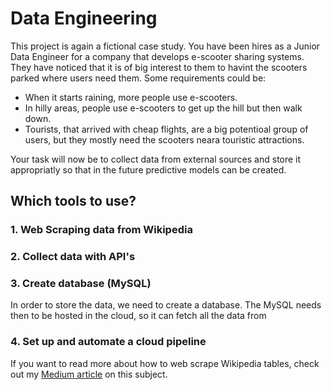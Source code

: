 # Data Engineering

This project is again a fictional case study. You have been hires as a Junior Data Engineer for a company that develops e-scooter sharing systems. They have noticed that it is of big interest to them to havint the scooters parked where users need them. Some requirements could be:
 - When it starts raining, more people use e-scooters.
 - In hilly areas, people use e-scooters to get up the hill but then walk down.
 - Tourists, that arrived with cheap flights, are a big potentioal group of users, but they mostly need the scooters neara touristic attractions.

Your task will now be to collect data from external sources and store it appropriatly so that in the future predictive models can be created. 

## Which tools to use?

### 1. Web Scraping data from Wikipedia
   
### 2. Collect data with API's
### 3. Create database (MySQL)
   In order to store the data, we need to create a database. The MySQL needs then to be hosted in the cloud, so it can fetch all the data from 
### 4. Set up and automate a cloud pipeline




If you want to read more about how to web scrape Wikipedia tables, check out my [Medium article](https://medium.com/@oboenfreak/web-scraping-wikipedia-tables-with-python-22223f761b1e) on this subject.
